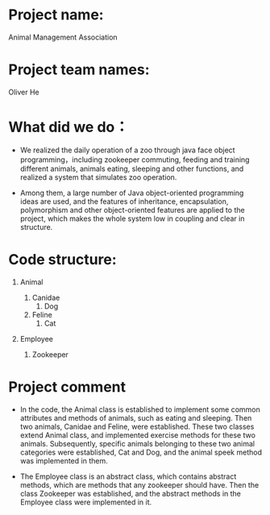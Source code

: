 # Project name: 
Animal Management Association

# Project team names:
Oliver He

# What did we do：
- We realized the daily operation of a zoo through java face object programming，including zookeeper commuting, feeding and training different animals, animals eating, sleeping and other functions, and realized a system that simulates zoo operation.


- Among them, a large number of Java object-oriented programming ideas are used, and the features of inheritance, encapsulation, polymorphism and other object-oriented features are applied to the project, which makes the whole system low in coupling and clear in structure.

# Code structure:

1. Animal

    1. Canidae
        1. Dog
    2. Feline
        1. Cat

2. Employee

    1. Zookeeper
    
# Project comment
- In the code, the Animal class is established to implement some common attributes and methods of animals, such as eating and sleeping. Then two animals, Canidae and Feline, were established. These two classes extend Animal class, and implemented exercise methods for these two animals. Subsequently, specific animals belonging to these two animal categories were established, Cat and Dog, and the animal speek method was implemented in them.


- The Employee class is an abstract class, which contains abstract methods, which are methods that any zookeeper should have. Then the class Zookeeper was established, and the abstract methods in the Employee class were implemented in it.
